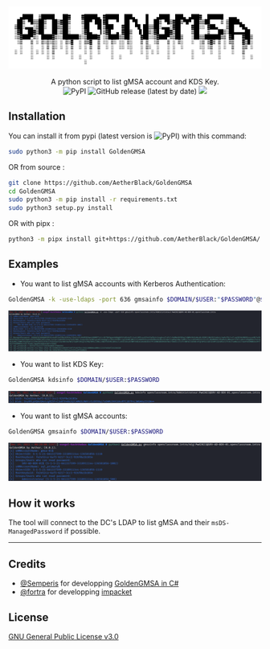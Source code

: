 ![](./.github/banner.png)

<p align="center">
    A python script to list gMSA account and KDS Key.
    <br>
    <img alt="PyPI" src="https://img.shields.io/pypi/v/GoldenGMSA">
    <img alt="GitHub release (latest by date)" src="https://img.shields.io/github/v/release/AetherBlack/GoldenGMSA">
    <a href="https://twitter.com/intent/follow?screen_name=san__yohan" title="Follow"><img src="https://img.shields.io/twitter/follow/san__yohan?label=AetherBlack&style=social"></a>
    <br>
</p>

## Installation

You can install it from pypi (latest version is <img alt="PyPI" src="https://img.shields.io/pypi/v/GoldenGMSA">) with this command:

```bash
sudo python3 -m pip install GoldenGMSA
```

OR from source :

```bash
git clone https://github.com/AetherBlack/GoldenGMSA
cd GoldenGMSA
sudo python3 -m pip install -r requirements.txt
sudo python3 setup.py install
```

OR with pipx :

```bash
python3 -m pipx install git+https://github.com/AetherBlack/GoldenGMSA/
```

## Examples

- You want to list gMSA accounts with Kerberos Authentication:

```bash
GoldenGMSA -k -use-ldaps -port 636 gmsainfo $DOMAIN/$USER:"$PASSWORD"@$KDC
```

![](./docs/img/1.png)

- You want to list KDS Key:

```bash
GoldenGMSA kdsinfo $DOMAIN/$USER:$PASSWORD
```

![](./docs/img/2.png)

- You want to list gMSA accounts:

```bash
GoldenGMSA gmsainfo $DOMAIN/$USER:$PASSWORD
```

![](./docs/img/3.png)


## How it works

The tool will connect to the DC's LDAP to list gMSA and their `msDS-ManagedPassword` if possible.

---

## Credits

- [@Semperis](https://github.com/Semperis) for developping [GoldenGMSA in C#](https://github.com/Semperis/GoldenGMSA)
- [@fortra](https://github.com/fortra/) for developping [impacket](https://github.com/fortra/impacket)

## License

[GNU General Public License v3.0](./LICENSE)
